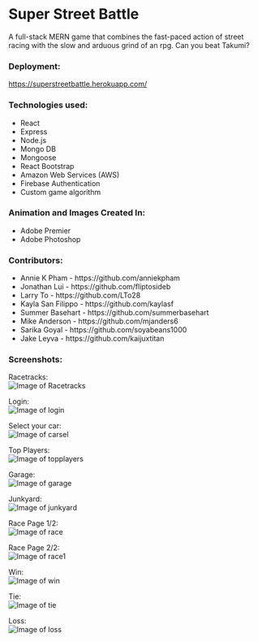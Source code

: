 # Super Street Battle

A full-stack MERN game that combines the fast-paced action of street racing with the slow and arduous grind of an rpg. Can you beat Takumi?

### Deployment:

https://superstreetbattle.herokuapp.com/

### Technologies used:

<ul> 
<li>React
<li>Express
<li>Node.js
<li>Mongo DB
<li>Mongoose
<li>React Bootstrap
<li>Amazon Web Services (AWS)
<li>Firebase Authentication
<li>Custom game algorithm
</ul>

### Animation and Images Created In:

<ul>
<li>Adobe Premier
<li>Adobe Photoshop
</ul>

### Contributors:
<ul>
<li> Annie K Pham - https://github.com/anniekpham
<li> Jonathan Lui - https://github.com/fliptosideb
<li> Larry To - https://github.com/LTo28
<li> Kayla San Filippo - https://github.com/kaylasf
<li> Summer Basehart - https://github.com/summerbasehart
<li> Mike Anderson - https://github.com/mjanders6
<li> Sarika Goyal - https://github.com/soyabeans1000
<li> Jake Leyva - https://github.com/kaijuxtitan
</ul>

### Screenshots:
Racetracks:
<br/>
![Image of Racetracks](https://raw.githubusercontent.com/super-street-battle/super-street-battle/master/assets/readme%20gif.gif)

Login:
<br/>
![Image of login](https://raw.githubusercontent.com/super-street-battle/super-street-battle/master/assets/1.png)

Select your car:
<br/>
![Image of carsel](https://raw.githubusercontent.com/super-street-battle/super-street-battle/master/assets/2.png)

Top Players:
<br/>
![Image of topplayers](https://raw.githubusercontent.com/super-street-battle/super-street-battle/master/assets/3.png)

Garage:
<br/>
![Image of garage](https://raw.githubusercontent.com/super-street-battle/super-street-battle/master/assets/4.png)

Junkyard:
<br/>
![Image of junkyard](https://raw.githubusercontent.com/super-street-battle/super-street-battle/master/assets/5.png)

Race Page 1/2:
<br/>
![Image of race](https://raw.githubusercontent.com/super-street-battle/super-street-battle/master/assets/6.png)

Race Page 2/2:
<br/>
![Image of race1](https://raw.githubusercontent.com/super-street-battle/super-street-battle/master/assets/7.png)

Win:
<br/>
![Image of win](https://raw.githubusercontent.com/super-street-battle/super-street-battle/master/assets/win.png)

Tie:
<br/>
![Image of tie](https://raw.githubusercontent.com/super-street-battle/super-street-battle/master/assets/tie.png)

Loss:
<br/>
![Image of loss](https://raw.githubusercontent.com/super-street-battle/super-street-battle/master/assets/lost.png)
